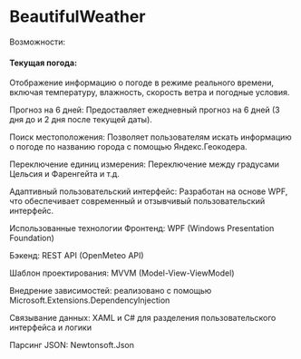 # BeautifulWeather

Возможности:<br>

<h4>Текущая погода:</h4>Отображение информацию о погоде в режиме реального времени, включая температуру, влажность, скорость ветра и погодные условия.<br>

Прогноз на 6 дней: Предоставляет ежедневный прогноз на 6 дней (3 дня до и 2 дня после текущей даты).

Поиск местоположения: Позволяет пользователям искать информацию о погоде по названию города с помощью Яндекс.Геокодера.

Переключение единиц измерения: Переключение между градусами Цельсия и Фаренгейта и т.д.

Адаптивный пользовательский интерфейс: Разработан на основе WPF, что обеспечивает современный и отзывчивый пользовательский интерфейс.

Использованные технологии
Фронтенд: WPF (Windows Presentation Foundation)

Бэкенд: REST API (OpenMeteo API)

Шаблон проектирования: MVVM (Model-View-ViewModel)

Внедрение зависимостей: реализовано с помощью Microsoft.Extensions.DependencyInjection

Связывание данных: XAML и C# для разделения пользовательского интерфейса и логики

Парсинг JSON: Newtonsoft.Json

